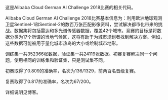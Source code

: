 这是Alibaba Cloud German AI Challenge 2018比赛的相关代码。

Alibaba Cloud German AI Challenge 2018比赛基本信息为：利用欧洲地球观测卫星Sentinel-1和Sentinel-2的数百万张匹配影像资料，尝试解决都市化带来的挑战。数据集将包括雷达和多光谱传感器数据，覆盖42个城市。竞赛的目标是将数据分类为17个所谓的当地气候区，这将有助于为城市规划者找到解决方案。例如，这些数据可能被用于量化城市热岛的大小或绘制城市地形。

训练集一共352366张数据，验证集一共24119张数据。初赛复赛解决同一个问题，使用相同的训练集和验证集，只是测试集不同。

初赛取得了0.809的准确率，名次为136/1329，前两百名晋级复赛。

复赛取得了0.817的准确率，名次为67/200。

详细说明见博客。